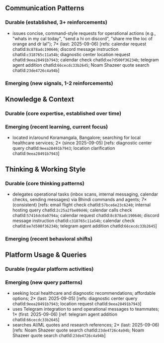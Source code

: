 ## Communication Patterns
### Durable (established, 3+ reinforcements)
- issues concise, command-style requests for operational actions (e.g., "whats in my cal today", "send a hi on discord", "share me the loc of orange and dr lal"); 7× (last: 2025-09-06) [refs: calendar request chatId:`8c878adc190646`; discord message instruction chatId:`c318765c11a54b`; diagnostic center location request chatId:`9eea28491b7943`; calendar check chatId:`ee7d500f36234b`; telegram agent addition chatId:`66cecdc33b2645`; Noam Shazeer quote search chatId:`23de4726c4a94b`]

### Emerging (new signals, 1-2 reinforcements)

## Knowledge & Context
### Durable (core expertise, established over time)

### Emerging (recent learning, current focus)
- located in/around Koramangala, Bangalore; searching for local healthcare services; 2× (since 2025-09-05) [refs: diagnostic center query chatId:`9eea28491b7943`; location clarification chatId:`9eea28491b7943`]

## Thinking & Working Style
### Durable (core thinking patterns)
- delegates operational tasks (inbox scans, internal messaging, calendar checks, sending messages) via Bhindi commands and agents; 7× (consistent) [refs: email flight check chatId:`57bce6e23c6240`; internal hosting query chatId:`2c25a2fbe09d46`; calendar calls check chatId:`57416dc0a0794a`; calendar request chatId:`8c878adc190646`; discord message instruction chatId:`c318765c11a54b`; calendar check chatId:`ee7d500f36234b`; telegram agent addition chatId:`66cecdc33b2645`]

### Emerging (recent behavioral shifts)

## Platform Usage & Queries
### Durable (regular platform activities)

### Emerging (new query patterns)
- seeking local healthcare and diagnostic recommendations; affordable options; 2× (last: 2025-09-05) [refs: diagnostic center query chatId:`9eea28491b7943`; location request chatId:`9eea28491b7943`]
- uses Telegram integration to send operational messages to teammates; 1× (first: 2025-09-06) [ref: telegram agent addition chatId:`66cecdc33b2645`]
- searches AI/ML quotes and research references; 2× (last: 2025-09-06) [refs: Noam Shazeer quote search chatId:`23de4726c4a94b`; Noam Shazeer quote search chatId:`23de4726c4a94b`]